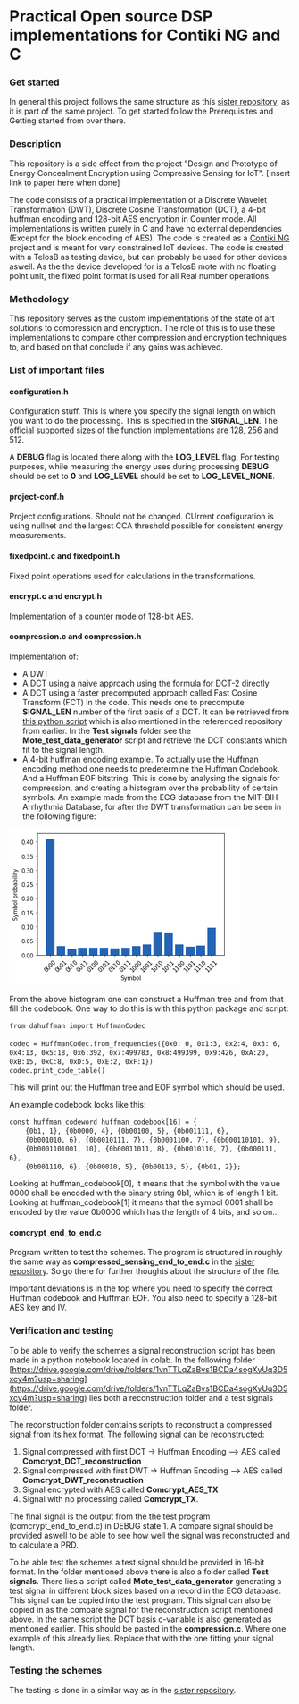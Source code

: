 # Practical Open source DSP implementations for Contiki NG and C

### Get started
In general this project follows the same structure as this [sister repository](https://github.com/compressedsensing/compressed_sensing/tree/master), as it is part of the same project. To get started follow the Prerequisites and Getting started from over there.

### Description
This repository is a side effect from the project "Design and Prototype of Energy Concealment
Encryption using Compressive Sensing for IoT".
[Insert link to paper here when done]

The code consists of a practical implementation of a Discrete Wavelet Transformation (DWT), Discrete Cosine Transformation (DCT), a 4-bit huffman encoding and 128-bit AES encryption in Counter mode. All implementations is written purely in C and have no external dependencies (Except for the block encoding of AES). The code is created as a [Contiki NG](https://github.com/contiki-ng/contiki-ng/wiki) project and is meant for very constrained IoT devices. The code is created with a TelosB as testing device, but can probably be used for other devices aswell. As the the device developed for is a TelosB mote with no floating point unit, the fixed point format is used for all Real number operations.

### Methodology
This repository serves as the custom implementations of the state of art solutions to compression and encryption. The role of this is to use these implementations to compare other compression and encryption techniques to, and based on that conclude if any gains was achieved.


### List of important files
#### configuration.h
Configuration stuff. This is where you specify the signal length on which you want to do the processing. This is specified in the **SIGNAL_LEN**. The official supported sizes of the function implementations are 128, 256 and 512.

A **DEBUG** flag is located there along with the **LOG_LEVEL** flag. For testing purposes, while measuring the energy uses during processing **DEBUG** should be set to **0** and **LOG_LEVEL** should be set to **LOG_LEVEL_NONE**.

#### project-conf.h
Project configurations. Should not be changed. CUrrent configuration is using nullnet and the largest CCA threshold possible for consistent energy measurements.

#### fixedpoint.c and fixedpoint.h
Fixed point operations used for calculations in the transformations.

#### encrypt.c and encrypt.h
Implementation of a counter mode of 128-bit AES.

#### compression.c and compression.h
Implementation of:
- A DWT
- A DCT using a naive approach using the formula for DCT-2 directly
- A DCT using a faster precomputed approach called Fast Cosine Transform (FCT) in the code. This needs one to precompute **SIGNAL_LEN** number of the first basis of a DCT. It can be retrieved from [this python script](https://drive.google.com/drive/folders/1vnTTLqZaBvs1BCDa4sogXyUq3D5xcy4m?usp=sharing) which is also mentioned in the referenced repository from earlier. In the **Test signals** folder see the **Mote_test_data_generator** script and retrieve the DCT constants which fit to the signal length.
- A 4-bit huffman encoding example. To actually use the Huffman encoding method one needs to predetermine the Huffman Codebook. And a Huffman EOF bitstring. This is done by analysing the signals for compression, and creating a histogram over the probability of certain symbols. An example made from the ECG database from the MIT-BIH Arrhythmia Database, for after the DWT transformation can be seen in the following figure:

![Image of the distribution of 4 bit symbols in the DWT transformed data](./figures/dwt_huffman_distribution.png?raw=true "Image of the distribution of 4 bit symbols in the DWT transformed data")

From the above histogram one can construct a Huffman tree and from that fill the codebook. One way to do this is with this python package and script:
```
from dahuffman import HuffmanCodec

codec = HuffmanCodec.from_frequencies({0x0: 0, 0x1:3, 0x2:4, 0x3: 6, 0x4:13, 0x5:18, 0x6:392, 0x7:499783, 0x8:499399, 0x9:426, 0xA:20, 0xB:15, 0xC:8, 0xD:5, 0xE:2, 0xF:1})
codec.print_code_table()
```
This will print out the Huffman tree and EOF symbol which should be used.

An example codebook looks like this:

```
const huffman_codeword huffman_codebook[16] = {
    {0b1, 1}, {0b0000, 4}, {0b00100, 5}, {0b001111, 6},
    {0b001010, 6}, {0b0010111, 7}, {0b0001100, 7}, {0b000110101, 9},
    {0b0001101001, 10}, {0b00011011, 8}, {0b0010110, 7}, {0b000111, 6},
    {0b001110, 6}, {0b00010, 5}, {0b00110, 5}, {0b01, 2}};
```
Looking at huffman_codebook[0], it means that the symbol with the value 0000 shall be encoded with the binary string 0b1, which is of length 1 bit. Looking at huffman_codebook[1] it means that the symbol 0001 shall be encoded by the value 0b0000 which has the length of 4 bits, and so on...



#### comcrypt_end_to_end.c
Program written to test the schemes. The program is structured in roughly the same way as **compressed_sensing_end_to_end.c** in the [sister repository](https://github.com/compressedsensing/compressed_sensing/tree/master). So go there for further thoughts about the structure of the file.

Important deviations is in the top where you need to specify the correct Huffman codebook and Huffman EOF. You also need to specify a 128-bit AES key and IV.

### Verification and testing
To be able to verify the schemes a signal reconstruction script has been made in a python notebook located in colab. In the following folder [https://drive.google.com/drive/folders/1vnTTLqZaBvs1BCDa4sogXyUq3D5xcy4m?usp=sharing](https://drive.google.com/drive/folders/1vnTTLqZaBvs1BCDa4sogXyUq3D5xcy4m?usp=sharing) lies both a reconstruction folder and a test signals folder.

The reconstruction folder contains scripts to reconstruct a compressed signal from its hex format. The following signal can be reconstructed:
1. Signal compressed with first DCT -> Huffman Encoding --> AES called **Comcrypt_DCT_reconstruction**
2. Signal compressed with first DWT -> Huffman Encoding --> AES called **Comcrypt_DWT_reconstruction**
3. Signal encrypted with AES called **Comcrypt_AES_TX**
4. Signal with no processing called **Comcrypt_TX**.

The final signal is the output from the the test program (comcrypt_end_to_end.c) in DEBUG state 1. A compare signal should be provided aswell to be able to see how well the signal was reconstructed and to calculate a PRD.

To be able test the schemes a test signal should be provided in 16-bit format. In the folder mentioned above there is also a folder called **Test signals**. There lies a script called **Mote_test_data_generator** generating a test signal in different block sizes based on a record in the ECG database. This signal can be copied into the test program. This signal can also be copied in as the compare signal for the reconstruction script mentioned above. In the same script the DCT basis c-variable is also generated as mentioned earlier. This should be pasted in the **compression.c**. Where one example of this already lies. Replace that with the one fitting your signal length.

### Testing the schemes
The testing is done in a similar way as in the [sister repository](https://github.com/compressedsensing/compressed_sensing/tree/master).
